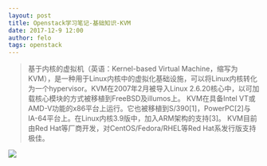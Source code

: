 ```yaml
---
layout: post
title: Openstack学习笔记-基础知识-KVM
date: 2017-12-9 12:00
author: felo
tags: openstack
---
```


>基于内核的虚拟机（英语：Kernel-based Virtual Machine，缩写为 KVM），是一种用于Linux内核中的虚拟化基础设施，可以将Linux内核转化为一个hypervisor。KVM在2007年2月被导入Linux 2.6.20核心中，以可加载核心模块的方式被移植到FreeBSD及illumos上。
KVM在具备Intel VT或AMD-V功能的x86平台上运行。它也被移植到S/390[1]，PowerPC[2]与IA-64平台上。在Linux内核3.9版中，加入ARM架构的支持[3]。
KVM目前由Red Hat等厂商开发，对CentOS/Fedora/RHEL等Red Hat系发行版支持极佳。

![](https://zh.wikipedia.org/wiki/File:Libvirt_support.svg)

